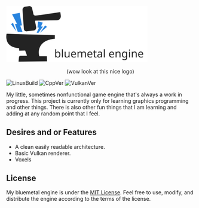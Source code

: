 <img src="Images/logo_dark.svg" width=75%>

<p align="center">      
   (wow look at this nice logo)
</p>

![LinuxBuild](https://github.com/cadenmiller/bluemetal/actions/workflows/cmake.yml/badge.svg)
![CppVer](https://img.shields.io/badge/C%2B%2B-20-blue)
![VulkanVer](https://img.shields.io/badge/Vulkan-1.3-red)


My little, sometimes nonfunctional game engine that's always a work in progress.
This project is currently only for learning graphics programming and other things. There is also other fun things that I am learning and adding at any random point that I feel.

## Desires and or Features

* A clean easily readable architecture.
* Basic Vulkan renderer.   
* Voxels

## License

My bluemetal engine is under the [MIT License](LICENSE). Feel free to use, modify, and distribute the engine according to the terms of the license.
